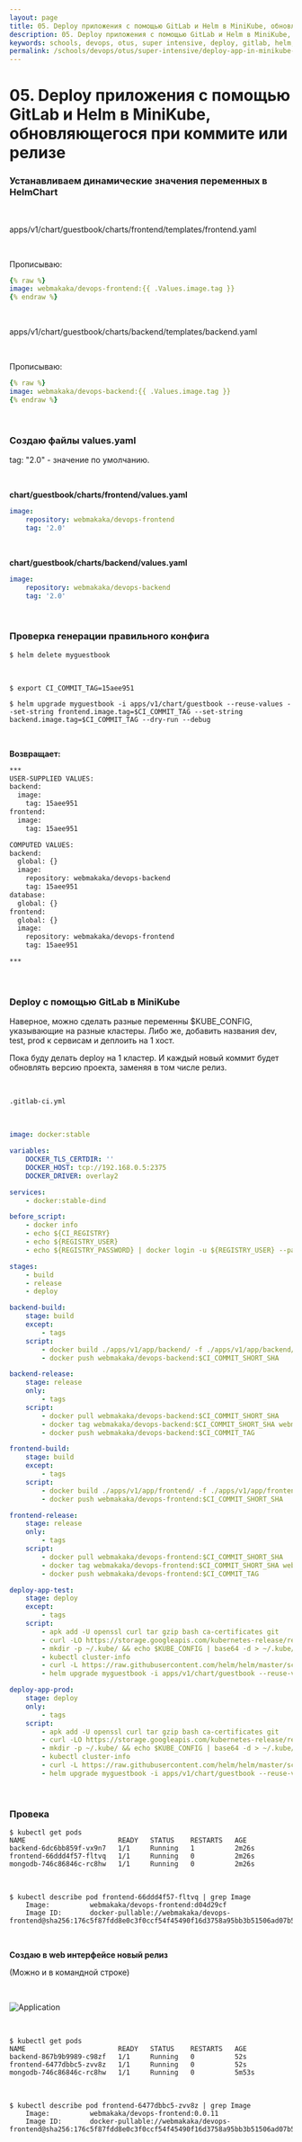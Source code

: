 ```yaml
---
layout: page
title: 05. Deploy приложения с помощью GitLab и Helm в MiniKube, обновляющегося при коммите или релизе
description: 05. Deploy приложения с помощью GitLab и Helm в MiniKube, обновляющегося при коммите или релизе
keywords: schools, devops, otus, super intensive, deploy, gitlab, helm, templates, minikube
permalink: /schools/devops/otus/super-intensive/deploy-app-in-minikube-with-gitlab-and-helm-with-updates-on-commit-or-release/
---
```


# 05. Deploy приложения с помощью GitLab и Helm в MiniKube, обновляющегося при коммите или релизе

### Устанавливаем динамические значения переменных в HelmChart

<br/>

apps/v1/chart/guestbook/charts/frontend/templates/frontend.yaml

<br/>

Прописываю:

```yaml
{% raw %}
image: webmakaka/devops-frontend:{{ .Values.image.tag }}
{% endraw %}
```

<br/>

apps/v1/chart/guestbook/charts/backend/templates/backend.yaml

<br/>

Прописываю:

```yaml
{% raw %}
image: webmakaka/devops-backend:{{ .Values.image.tag }}
{% endraw %}
```

<br/>

### Создаю файлы values.yaml

tag: "2.0" - значение по умолчанию.

<br/>

**chart/guestbook/charts/frontend/values.yaml**

```yaml
image:
    repository: webmakaka/devops-frontend
    tag: '2.0'
```

<br/>

**chart/guestbook/charts/backend/values.yaml**

```yaml
image:
    repository: webmakaka/devops-backend
    tag: '2.0'
```

<br/>

### Проверка генерации правильного конфига

```
$ helm delete myguestbook
```

<br/>

```
$ export CI_COMMIT_TAG=15aee951
```

```
$ helm upgrade myguestbook -i apps/v1/chart/guestbook --reuse-values --set-string frontend.image.tag=$CI_COMMIT_TAG --set-string backend.image.tag=$CI_COMMIT_TAG --dry-run --debug
```

<br/>

**Возвращает:**

```bash
***
USER-SUPPLIED VALUES:
backend:
  image:
    tag: 15aee951
frontend:
  image:
    tag: 15aee951

COMPUTED VALUES:
backend:
  global: {}
  image:
    repository: webmakaka/devops-backend
    tag: 15aee951
database:
  global: {}
frontend:
  global: {}
  image:
    repository: webmakaka/devops-frontend
    tag: 15aee951

***
```

<br/>

### Deploy с помощью GitLab в MiniKube

Наверное, можно сделать разные переменны $KUBE_CONFIG, указывающие на разные кластеры. Либо же, добавить названия dev, test, prod к сервисам и деплоить на 1 хост.

Пока буду делать deploy на 1 кластер. И каждый новый коммит будет обновлять версию проекта, заменяя в том числе релиз.

<br/>

```
.gitlab-ci.yml
```

<br/>

```yaml
image: docker:stable

variables:
    DOCKER_TLS_CERTDIR: ''
    DOCKER_HOST: tcp://192.168.0.5:2375
    DOCKER_DRIVER: overlay2

services:
    - docker:stable-dind

before_script:
    - docker info
    - echo ${CI_REGISTRY}
    - echo ${REGISTRY_USER}
    - echo ${REGISTRY_PASSWORD} | docker login -u ${REGISTRY_USER} --password-stdin ${CI_REGISTRY}

stages:
    - build
    - release
    - deploy

backend-build:
    stage: build
    except:
        - tags
    script:
        - docker build ./apps/v1/app/backend/ -f ./apps/v1/app/backend/Dockerfile -t webmakaka/devops-backend:$CI_COMMIT_SHORT_SHA
        - docker push webmakaka/devops-backend:$CI_COMMIT_SHORT_SHA

backend-release:
    stage: release
    only:
        - tags
    script:
        - docker pull webmakaka/devops-backend:$CI_COMMIT_SHORT_SHA
        - docker tag webmakaka/devops-backend:$CI_COMMIT_SHORT_SHA webmakaka/devops-backend:$CI_COMMIT_TAG
        - docker push webmakaka/devops-backend:$CI_COMMIT_TAG

frontend-build:
    stage: build
    except:
        - tags
    script:
        - docker build ./apps/v1/app/frontend/ -f ./apps/v1/app/frontend/Dockerfile -t webmakaka/devops-frontend:$CI_COMMIT_SHORT_SHA
        - docker push webmakaka/devops-frontend:$CI_COMMIT_SHORT_SHA

frontend-release:
    stage: release
    only:
        - tags
    script:
        - docker pull webmakaka/devops-frontend:$CI_COMMIT_SHORT_SHA
        - docker tag webmakaka/devops-frontend:$CI_COMMIT_SHORT_SHA webmakaka/devops-frontend:$CI_COMMIT_TAG
        - docker push webmakaka/devops-frontend:$CI_COMMIT_TAG

deploy-app-test:
    stage: deploy
    except:
        - tags
    script:
        - apk add -U openssl curl tar gzip bash ca-certificates git
        - curl -LO https://storage.googleapis.com/kubernetes-release/release/$(curl -s https://storage.googleapis.com/kubernetes-release/release/stable.txt)/bin/linux/amd64/kubectl && chmod +x kubectl && mv ./kubectl /usr/local/bin/
        - mkdir -p ~/.kube/ && echo $KUBE_CONFIG | base64 -d > ~/.kube/config
        - kubectl cluster-info
        - curl -L https://raw.githubusercontent.com/helm/helm/master/scripts/get-helm-3 | bash
        - helm upgrade myguestbook -i apps/v1/chart/guestbook --reuse-values --set-string frontend.image.tag=$CI_COMMIT_SHORT_SHA --set-string backend.image.tag=$CI_COMMIT_SHORT_SHA

deploy-app-prod:
    stage: deploy
    only:
        - tags
    script:
        - apk add -U openssl curl tar gzip bash ca-certificates git
        - curl -LO https://storage.googleapis.com/kubernetes-release/release/$(curl -s https://storage.googleapis.com/kubernetes-release/release/stable.txt)/bin/linux/amd64/kubectl && chmod +x kubectl && mv ./kubectl /usr/local/bin/
        - mkdir -p ~/.kube/ && echo $KUBE_CONFIG | base64 -d > ~/.kube/config
        - kubectl cluster-info
        - curl -L https://raw.githubusercontent.com/helm/helm/master/scripts/get-helm-3 | bash
        - helm upgrade myguestbook -i apps/v1/chart/guestbook --reuse-values --set-string frontend.image.tag=$CI_COMMIT_TAG --set-string backend.image.tag=$CI_COMMIT_TAG
```

<br/>

### Провека

```
$ kubectl get pods
NAME                       READY   STATUS    RESTARTS   AGE
backend-6dc6bb859f-vx9n7   1/1     Running   1          2m26s
frontend-66ddd4f57-fltvq   1/1     Running   0          2m26s
mongodb-746c86846c-rc8hw   1/1     Running   0          2m26s

```

<br/>

```
$ kubectl describe pod frontend-66ddd4f57-fltvq | grep Image
    Image:          webmakaka/devops-frontend:d04d29cf
    Image ID:       docker-pullable://webmakaka/devops-frontend@sha256:176c5f87fdd8e0c3f0ccf54f45490f16d3758a95bb3b51506ad07b58cf80e487

```

<br/>

**Создаю в web интерфейсе новый релиз**

(Можно и в командной строке)

<br/>

![Application](/img/schools/devops/otus/super-intensive/pic-lecture03-pic01.png?raw=true)

<br/>

```
$ kubectl get pods
NAME                       READY   STATUS    RESTARTS   AGE
backend-867b9b9989-c98zf   1/1     Running   0          52s
frontend-6477dbbc5-zvv8z   1/1     Running   0          52s
mongodb-746c86846c-rc8hw   1/1     Running   0          5m53s
```

<br/>

```
$ kubectl describe pod frontend-6477dbbc5-zvv8z | grep Image
    Image:          webmakaka/devops-frontend:0.0.11
    Image ID:       docker-pullable://webmakaka/devops-frontend@sha256:176c5f87fdd8e0c3f0ccf54f45490f16d3758a95bb3b51506ad07b58cf80e487
```
